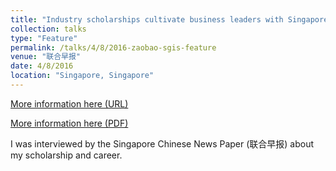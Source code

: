 ```yaml
---
title: "Industry scholarships cultivate business leaders with Singaporeans at the core / 业界奖学金培养 以新加坡人为核心商界领袖"
collection: talks
type: "Feature"
permalink: /talks/4/8/2016-zaobao-sgis-feature
venue: "联合早报"
date: 4/8/2016
location: "Singapore, Singapore"
---
```


[More information here (URL)](https://www.zaobao.com.sg/news/singapore/story20160804-649727)

<a href='../files/features/2016_ZaoBao_Feature.pdf'>More information here (PDF)</a>

I was interviewed by the Singapore Chinese News Paper (联合早报) about my scholarship and career.
